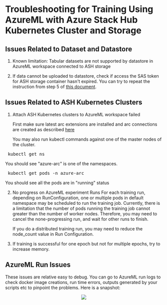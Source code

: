 # Troubleshooting for Training Using AzureML with Azure Stack Hub Kubernetes Cluster and Storage

## Issues Related to Dataset and Datastore

1. Known limitation:
   Tabular datasets are not supported by datastore in AzureML workspace connected to ASH storage
   
2. If data cannot be uploaded to datastore, check if access the SAS token for ASH storage container hasn't expired. You can try to repeat the instruction from step 5 of [this document](Train-AzureArc.md#create-and-configure-azure-stack-hubs-storage-account).

## Issues Related to ASH Kubernetes Clusters

1. Attach ASH Kubernetes clusters to AzureML workspace failed
   
   First make sure latest arc extensions are installed and arc connections are created as described [here](AML-ARC-Compute.md#connect-azure-stack-hubs-kubernetes-cluster-to-azure-via-azure-arc)
   
   You may also run kubectl commands against one of the master nodes of the cluster.
<pre> kubectl get ns </pre>
   You should see "azure-arc" is one of the namespaces.

<pre> kubectl get pods -n azure-arc </pre>
   You should see all the pods are in "running" status
   
2. No progress on AzureML experiment Runs
    For each training run, depending on RunConfiguration, one or multiple pods in default namespace may be scheduled to
   run the training job. Currently, there is a limitation that the number of pods running the training job cannot greater 
   than the number of worker nodes. Therefore, you may need to cancel the none-progressing run, and wait for other runs 
   to finish.
   
   If you do a distributed training run, you may need to reduce the node_count value in Run Configuration.
   
3. If training is successful for one epoch but not for multiple epochs, try to increase memory.

## AzureML Run Issues

These issues are relative easy to debug. You can go to AzureML run logs to check docker image creations, run time errors, 
outputs generated by your scripts etc to pinpoint the problems. Here is a snapshot:

<p align="center">
      <img src="../imgs/azureml_log.png" />
</p>
